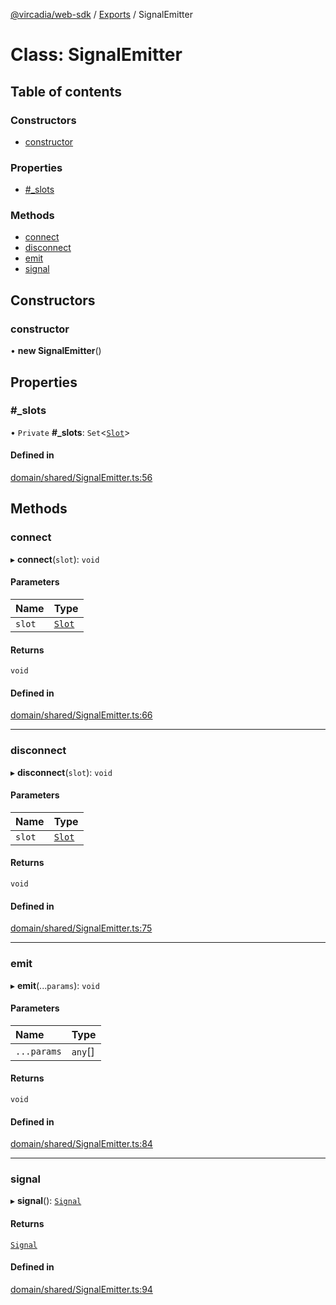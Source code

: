 [@vircadia/web-sdk](../README.md) / [Exports](../modules.md) / SignalEmitter

# Class: SignalEmitter

## Table of contents

### Constructors

- [constructor](SignalEmitter.md#constructor)

### Properties

- [#\_slots](SignalEmitter.md##_slots)

### Methods

- [connect](SignalEmitter.md#connect)
- [disconnect](SignalEmitter.md#disconnect)
- [emit](SignalEmitter.md#emit)
- [signal](SignalEmitter.md#signal)

## Constructors

### constructor

• **new SignalEmitter**()

## Properties

### #\_slots

• `Private` **#\_slots**: `Set`<[`Slot`](../modules.md#slot)\>

#### Defined in

[domain/shared/SignalEmitter.ts:56](https://github.com/vircadia/vircadia-web-sdk/blob/773421d/src/domain/shared/SignalEmitter.ts#L56)

## Methods

### connect

▸ **connect**(`slot`): `void`

#### Parameters

| Name | Type |
| :------ | :------ |
| `slot` | [`Slot`](../modules.md#slot) |

#### Returns

`void`

#### Defined in

[domain/shared/SignalEmitter.ts:66](https://github.com/vircadia/vircadia-web-sdk/blob/773421d/src/domain/shared/SignalEmitter.ts#L66)

___

### disconnect

▸ **disconnect**(`slot`): `void`

#### Parameters

| Name | Type |
| :------ | :------ |
| `slot` | [`Slot`](../modules.md#slot) |

#### Returns

`void`

#### Defined in

[domain/shared/SignalEmitter.ts:75](https://github.com/vircadia/vircadia-web-sdk/blob/773421d/src/domain/shared/SignalEmitter.ts#L75)

___

### emit

▸ **emit**(...`params`): `void`

#### Parameters

| Name | Type |
| :------ | :------ |
| `...params` | `any`[] |

#### Returns

`void`

#### Defined in

[domain/shared/SignalEmitter.ts:84](https://github.com/vircadia/vircadia-web-sdk/blob/773421d/src/domain/shared/SignalEmitter.ts#L84)

___

### signal

▸ **signal**(): [`Signal`](../modules.md#signal)

#### Returns

[`Signal`](../modules.md#signal)

#### Defined in

[domain/shared/SignalEmitter.ts:94](https://github.com/vircadia/vircadia-web-sdk/blob/773421d/src/domain/shared/SignalEmitter.ts#L94)
